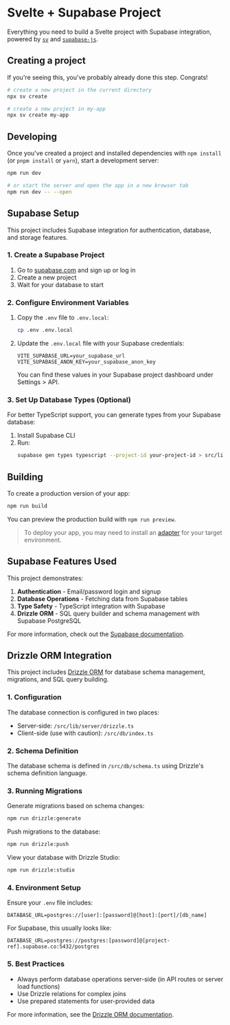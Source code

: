 # Svelte + Supabase Project

Everything you need to build a Svelte project with Supabase integration, powered by [`sv`](https://github.com/sveltejs/cli) and [`supabase-js`](https://github.com/supabase/supabase-js).

## Creating a project

If you're seeing this, you've probably already done this step. Congrats!

```bash
# create a new project in the current directory
npx sv create

# create a new project in my-app
npx sv create my-app
```

## Developing

Once you've created a project and installed dependencies with `npm install` (or `pnpm install` or `yarn`), start a development server:

```bash
npm run dev

# or start the server and open the app in a new browser tab
npm run dev -- --open
```

## Supabase Setup

This project includes Supabase integration for authentication, database, and storage features.

### 1. Create a Supabase Project

1. Go to [supabase.com](https://supabase.com/) and sign up or log in
2. Create a new project
3. Wait for your database to start

### 2. Configure Environment Variables

1. Copy the `.env` file to `.env.local`:
   ```bash
   cp .env .env.local
   ```

2. Update the `.env.local` file with your Supabase credentials:
   ```
   VITE_SUPABASE_URL=your_supabase_url
   VITE_SUPABASE_ANON_KEY=your_supabase_anon_key
   ```
   
   You can find these values in your Supabase project dashboard under Settings > API.

### 3. Set Up Database Types (Optional)

For better TypeScript support, you can generate types from your Supabase database:

1. Install Supabase CLI
2. Run:
   ```bash
   supabase gen types typescript --project-id your-project-id > src/lib/supabase/types.ts
   ```

## Building

To create a production version of your app:

```bash
npm run build
```

You can preview the production build with `npm run preview`.

> To deploy your app, you may need to install an [adapter](https://svelte.dev/docs/kit/adapters) for your target environment.

## Supabase Features Used

This project demonstrates:

1. **Authentication** - Email/password login and signup
2. **Database Operations** - Fetching data from Supabase tables
3. **Type Safety** - TypeScript integration with Supabase
4. **Drizzle ORM** - SQL query builder and schema management with Supabase PostgreSQL

For more information, check out the [Supabase documentation](https://supabase.com/docs).

## Drizzle ORM Integration

This project includes [Drizzle ORM](https://orm.drizzle.team/) for database schema management, migrations, and SQL query building.

### 1. Configuration

The database connection is configured in two places:
- Server-side: `/src/lib/server/drizzle.ts`
- Client-side (use with caution): `/src/db/index.ts`

### 2. Schema Definition

The database schema is defined in `/src/db/schema.ts` using Drizzle's schema definition language.

### 3. Running Migrations

Generate migrations based on schema changes:

```bash
npm run drizzle:generate
```

Push migrations to the database:

```bash
npm run drizzle:push
```

View your database with Drizzle Studio:

```bash
npm run drizzle:studio
```

### 4. Environment Setup

Ensure your `.env` file includes:

```
DATABASE_URL=postgres://[user]:[password]@[host]:[port]/[db_name]
```

For Supabase, this usually looks like:

```
DATABASE_URL=postgres://postgres:[password]@[project-ref].supabase.co:5432/postgres
```

### 5. Best Practices

- Always perform database operations server-side (in API routes or server load functions)
- Use Drizzle relations for complex joins
- Use prepared statements for user-provided data

For more information, see the [Drizzle ORM documentation](https://orm.drizzle.team/docs/overview).
